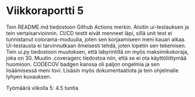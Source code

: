 # Viikkoraportti 5

Tein README.md tiedostoon Github Actions merkin. Aloitin ui-testauksen ja tein vertaisarvioinnin. CI/CD testit eivät menneet läpi, sillä unit test ei tunnistanut colorama-moduulia, joten sen korjaamiseen meni kauan aikaa. Ui-testausta ei tarvinnutkaan ilmeisesti tehdä, joten lopetin sen tekemisen. Tein ui.py tiedostoon muutoksen, että labyrintillä on myös maksimikokoraja, joka on 30. Muutin .coveragerc tiedostoa niin, että se ei ota käyttöliittymää huomioon. CODECOV badgen kanssa oli paljon ongelmia ja sen lisäämisessä meni tovi. Lisäsin myös dokumentaatiota ja tein ohjelmalle lyhyen kuvauksen.

Työmäärä viikolla 5: 4.5 tuntia